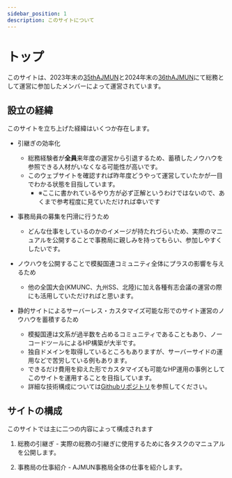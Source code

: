 ```yaml
---
sidebar_position: 1
description: このサイトについて
---
```


# トップ

このサイトは、2023年末の[35thAJMUN](https://ajmun-35th.jimdosite.com/)と2024年末の[36thAJMUN](https://ajmun-36th.jimdosite.com/)にて総務として運営に参加したメンバーによって運営されています。

## 設立の経緯

このサイトを立ち上げた経緯はいくつか存在します。

- 引継ぎの効率化
  - 総務経験者が**全員**来年度の運営から引退するため、蓄積したノウハウを参照できる人材がいなくなる可能性が高いです。
  - このウェブサイトを確認すれば昨年度どうやって運営していたかが一目でわかる状態を目指しています。
    - ※ここに書かれているやり方が必ず正解というわけではないので、あくまで参考程度に見ていただければ幸いです

- 事務局員の募集を円滑に行うため
  - どんな仕事をしているのかのイメージが持たれづらいため、実際のマニュアルを公開することで事務局に親しみを持ってもらい、参加しやすくしたいです。

- ノウハウを公開することで模擬国連コミュニティ全体にプラスの影響を与えるため
  - 他の全国大会(KMUNC、九州SS、北陸)に加え各種有志会議の運営の際にも活用していただければと思います。

- 静的サイトによるサーバーレス・カスタマイズ可能な形でのサイト運営のノウハウを蓄積するため
  - 模擬国連は文系が過半数を占めるコミュニティであることもあり、ノーコードツールによるHP構築が大半です。
  - 独自ドメインを取得しているところもありますが、サーバーサイドの運用などで苦労している例もあります。
  - できるだけ費用を抑えた形でカスタマイズも可能なHP運用の事例としてこのサイトを運用することを目指しています。
  - 詳細な技術構成については[Githubリポジトリ](https://github.com/All-Japan-Model-United-Nations/mogi-re4lity.com)を参照してください。

## サイトの構成

このサイトでは主に二つの内容によって構成されます

1. 総務の引継ぎ - 実際の総務の引継ぎに使用するために各タスクのマニュアルを公開します。

2. 事務局の仕事紹介 - AJMUN事務局全体の仕事を紹介します。
